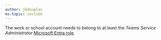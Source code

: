 ```yaml
---
author: jkdouglas
ms.topic: include
---
```


The work or school account needs to belong to at least the *Teams Service Administrator* [Microsoft Entra role](/entra/identity/role-based-access-control/permissions-reference?toc=%2Fgraph%2Ftoc.json).
